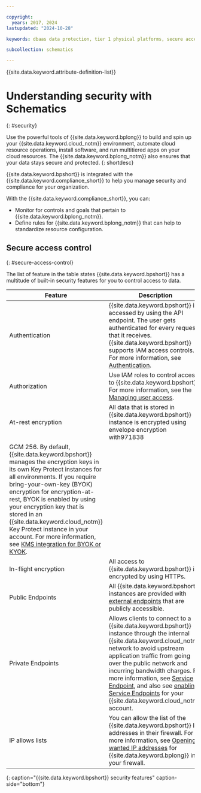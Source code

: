 ```yaml
---

copyright:
  years: 2017, 2024
lastupdated: "2024-10-28"

keywords: dbaas data protection, tier 1 physical platforms, secure access control, data loss, corruption, byok, encryption, protection 

subcollection: schematics

---
```


{{site.data.keyword.attribute-definition-list}}

# Understanding security with Schematics
{: #security}

Use the powerful tools of {{site.data.keyword.bplong}} to build and spin up your {{site.data.keyword.cloud_notm}} environment, automate cloud resource operations, install software, and run multitiered apps on your cloud resources. The {{site.data.keyword.bplong_notm}} also ensures that your data stays secure and protected.
{: shortdesc}

{{site.data.keyword.bpshort}} is integrated with the {{site.data.keyword.compliance_short}} to help you manage security and compliance for your organization.

With the {{site.data.keyword.compliance_short}}, you can:

* Monitor for controls and goals that pertain to {{site.data.keyword.bplong_notm}}.
* Define rules for {{site.data.keyword.bplong_notm}} that can help to standardize resource configuration.

## Secure access control
{: #secure-access-control}

The list of feature in the table states {{site.data.keyword.bpshort}} has a multitude of built-in security features for you to control access to data.

|Feature | Description|
| ---- | -----|
|Authentication | {{site.data.keyword.bpshort}} is accessed by using the API endpoint. The user gets authenticated for every request that it receives. {{site.data.keyword.bpshort}} supports IAM access controls. For more information, see [Authentication](/apidocs/schematics/schematics#authentication).|
|Authorization | Use IAM roles to control access to {{site.data.keyword.bpshort}}. For more information, see the [Managing user access](/docs/schematics?topic=schematics-access).|
|At-rest encryption | All data that is stored in {{site.data.keyword.bpshort}} instance is encrypted using envelope encryption with971838
 GCM 256. By default, {{site.data.keyword.bpshort}} manages the encryption keys in its own Key Protect instances for all environments. If you require bring-your-own-key (BYOK) encryption for encryption-at-rest, BYOK is enabled by using your encryption key that is stored in an {{site.data.keyword.cloud_notm}} Key Protect instance in your account. For more information, see [KMS integration for BYOK or KYOK](/docs/schematics?topic=schematics-kms-integration#key-mgt-ui). |
|In-flight encryption | All access to {{site.data.keyword.bpshort}} is encrypted by using HTTPs.|
|Public Endpoints | All {{site.data.keyword.bpshort}} instances are provided with [external endpoints](/docs/schematics?topic=schematics-secure-data#pi-location) that are publicly accessible. |
|Private Endpoints | Allows clients to connect to a {{site.data.keyword.bpshort}} instance through the internal {{site.data.keyword.cloud_notm}} network to avoid upstream application traffic from going over the public network and incurring bandwidth charges. For more information, see [Service Endpoint](/docs/schematics?topic=schematics-private-endpoints), and also see [enabling Service Endpoints](/docs/schematics?topic=schematics-secure-data#pi-location) for your {{site.data.keyword.cloud_notm}} account. |
|IP allows lists | You can allow the list of the {{site.data.keyword.bpshort}} IP addresses in their firewall. For more information, see [Opening wanted IP addresses](/docs/schematics?topic=schematics-allowed-ipaddresses) for {{site.data.keyword.bplong}} in your firewall.|
{: caption="{{site.data.keyword.bpshort}} security features" caption-side="bottom"}
